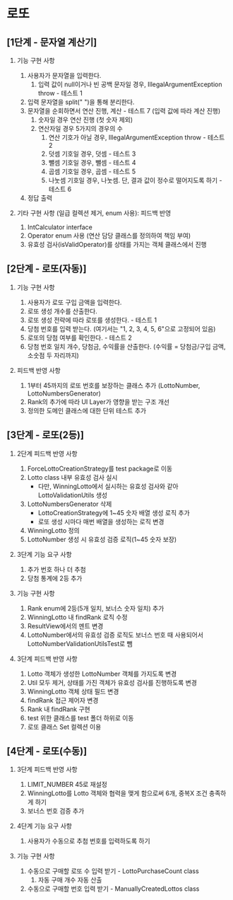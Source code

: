 # 로또
## [1단계 - 문자열 계산기]
1. 기능 구현 사항
   1. 사용자가 문자열을 입력한다.
      1. 입력 값이 null이거나 빈 공백 문자일 경우, IllegalArgumentException throw - 테스트 1
   2. 입력 문자열을 split(" ")을 통해 분리한다.
   3. 문자열을 순회하면서 연산 진행, 계산 - 테스트 7 (입력 값에 따라 계산 진행)
      1. 숫자일 경우 연산 진행 (첫 숫자 제외)
      2. 연산자일 경우 5가지의 경우의 수
         1. 연산 기호가 아닐 경우, IllegalArgumentException throw - 테스트 2
         2. 덧셈 기호일 경우, 덧셈 - 테스트 3
         3. 뺄셈 기호일 경우, 뺄셈 - 테스트 4
         4. 곱셈 기호일 경우, 곱셈 - 테스트 5
         5. 나눗셈 기호일 경우, 나눗셈. 단, 결과 값이 정수로 떨어지도록 하기 - 테스트 6
   4. 정답 출력

2. 기타 구현 사항 (일급 컬렉션 제거, enum 사용): 피드백 반영
   1. IntCalculator interface
   2. Operator enum 사용 (연산 담당 클래스를 정의하여 책임 부여)
   3. 유효성 검사(isValidOperator)를 상태를 가지는 객체 클래스에서 진행

## [2단계 - 로또(자동)]
1. 기능 구현 사항
   1. 사용자가 로또 구입 금액을 입력한다.
   2. 로또 생성 개수를 산출한다.
   3. 로또 생성 전략에 따라 로또를 생성한다. - 테스트 1
   4. 당첨 번호를 입력 받는다. (여기서는 "1, 2, 3, 4, 5, 6"으로 고정되어 있음)
   5. 로또의 당첨 여부를 확인한다. - 테스트 2
   6. 당첨 번호 일치 개수, 당첨금, 수익률을 산출한다. (수익률 = 당첨금/구입 금액,  소숫점 두 자리까지)

2. 피드백 반영 사항
   1. 1부터 45까지의 로또 번호를 보장하는 클래스 추가 (LottoNumber, LottoNumbersGenerator)
   2. Rank의 추가에 따라 UI Layer가 영향을 받는 구조 개선
   3. 정의한 도메인 클래스에 대한 단위 테스트 추가

## [3단계 - 로또(2등)]
1. 2단계 피드백 반영 사항
   1. ForceLottoCreationStrategy를 test package로 이동
   2. Lotto class 내부 유효성 검사 실시
      - 다만, WinningLotto에서 실시하는 유효성 검사와 같아 LottoValidationUtils 생성
   3. LottoNumbersGenerator 삭제
      - LottoCreationStrategy에 1~45 숫자 배열 생성 로직 추가
      - 로또 생성 시마다 매번 배열을 생성하는 로직 변경
   4. WinningLotto 정의
   5. LottoNumber 생성 시 유효성 검증 로직(1~45 숫자 보장)

2. 3단계 기능 요구 사항
   1. 추가 번호 하나 더 추첨
   2. 당첨 통계에 2등 추가

3. 기능 구현 사항
   1. Rank enum에 2등(5개 일치, 보너스 숫자 일치) 추가
   2. WinningLotto 내 findRank 로직 수정
   3. ResultView에서의 멘트 변경
   4. LottoNumber에서의 유효성 검증 로직도 보너스 번호 때 사용되어서 LottoNumberValidationUtilsTest로 뺌

4. 3단계 피드백 반영 사항
   1. Lotto 객체가 생성한 LottoNumber 객체를 가지도록 변경
   2. Util 모두 제거, 상태를 가진 객체가 유효성 검사를 진행하도록 변경
   3. WinningLotto 객체 상태 필드 변경
   4. findRank 접근 제어자 변경
   5. Rank 내 findRank 구현
   6. test 위한 클래스를 test 폴더 하위로 이동
   7. 로또 클래스 Set 컬렉션 이용

## [4단계 - 로또(수동)]
1. 3단계 피드백 반영 사항
   1. LIMIT_NUMBER 45로 재설정
   2. WinningLotto를 Lotto 객체와 협력을 맺게 함으로써 6개, 중복X 조건 충족하게 하기
   3. 보너스 번호 검증 추가

2. 4단계 기능 요구 사항
   1. 사용자가 수동으로 추첨 번호를 입력하도록 하기

3. 기능 구현 사항
   1. 수동으로 구매할 로또 수 입력 받기 - LottoPurchaseCount class
      1. 자동 구매 개수 자동 산출
   2. 수동으로 구매할 번호 입력 받기 - ManuallyCreatedLottos class